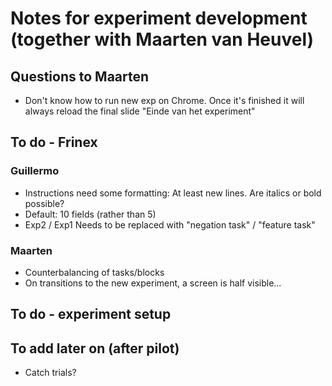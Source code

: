 Notes for experiment development (together with Maarten van Heuvel)
======================================================


Questions to Maarten
--------------------

- Don't know how to run new exp on Chrome. Once it's finished it will always reload the final slide "Einde van het experiment"


To do - Frinex
--------------

### Guillermo

- Instructions need some formatting: At least new lines. Are italics or bold possible?
- Default: 10 fields (rather than 5)
- Exp2 / Exp1 Needs to be replaced with "negation task" / "feature task"


### Maarten

- Counterbalancing of tasks/blocks
- On transitions to the new experiment, a screen is half visible...



To do - experiment setup
-----------------------




To add later on (after pilot)
-----------------------------

- Catch trials?
